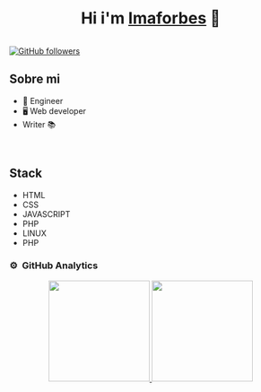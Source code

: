 <div align="center">
<h1 align="center">Hi i'm <a href="https://www.imaforbes.com/">Imaforbes</a> 🖖</h1>
</div>
<img src="">

[![GitHub followers](https://img.shields.io/github/followers/imaforbes?style=social)](https://github.com/Imaforbes)


## Sobre mi

- 🧰 Engineer  
- 🖥️ Web developer
- Writer 📚
<br>

## Stack
- HTML
- CSS 
- JAVASCRIPT 
- PHP 
- LINUX 
- PHP

### ⚙️ &nbsp;GitHub Analytics

<p align="center">
<a href="https://github.com/Imaforbes">
  <img height="180em" src="https://github-readme-stats-eight-theta.vercel.app/api?username=ArisGuimera&show_icons=true&theme=algolia&include_all_commits=true&count_private=true"/>
  <img height="180em" src="https://github-readme-stats-eight-theta.vercel.app/api/top-langs/?username=ArisGuimera&layout=compact&langs_count=8&theme=algolia"/>
</a>
</p>
